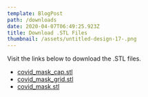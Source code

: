 ```yaml
---
template: BlogPost
path: /downloads
date: 2020-04-07T06:49:25.923Z
title: Download .STL Files
thumbnail: /assets/untitled-design-17-.png
---
```

Visit the links below to download the .STL files.

* [covid_mask_cap.stl](https://github.com/amandaharlin/okc-norman-ppe-squad/blob/master/static/assets/stl/covid_mask.stl)
* [covid_mask_grid.stl](https://github.com/amandaharlin/okc-norman-ppe-squad/blob/master/static/assets/stl/covid_mask_cap.stl)
* [covid_mask.stl](https://github.com/amandaharlin/okc-norman-ppe-squad/blob/master/static/assets/stl/covid_mask_grid.stl)